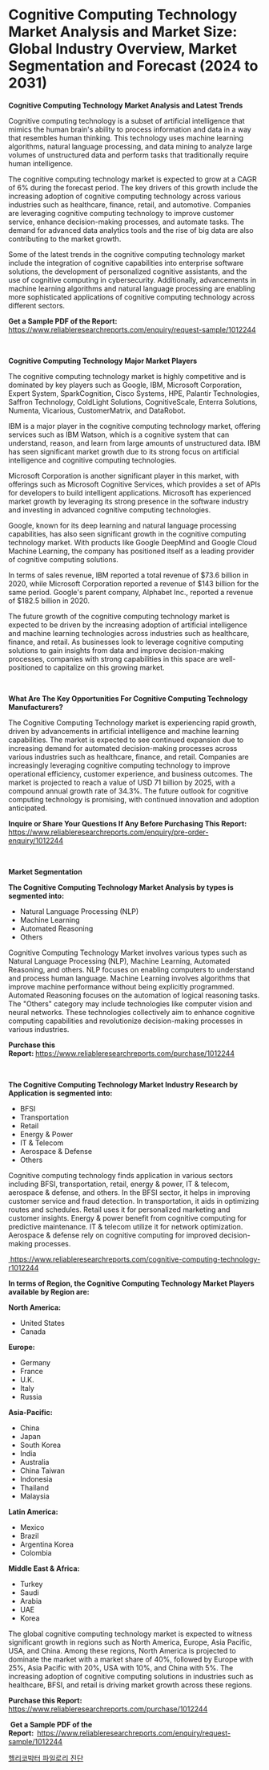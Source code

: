 <p><h1>Cognitive Computing Technology Market Analysis and Market Size: Global Industry Overview, Market Segmentation and Forecast (2024 to 2031)</h1></p><p><strong>Cognitive Computing Technology Market Analysis and Latest Trends</strong></p>
<p><p>Cognitive computing technology is a subset of artificial intelligence that mimics the human brain's ability to process information and data in a way that resembles human thinking. This technology uses machine learning algorithms, natural language processing, and data mining to analyze large volumes of unstructured data and perform tasks that traditionally require human intelligence.</p><p>The cognitive computing technology market is expected to grow at a CAGR of 6% during the forecast period. The key drivers of this growth include the increasing adoption of cognitive computing technology across various industries such as healthcare, finance, retail, and automotive. Companies are leveraging cognitive computing technology to improve customer service, enhance decision-making processes, and automate tasks. The demand for advanced data analytics tools and the rise of big data are also contributing to the market growth.</p><p>Some of the latest trends in the cognitive computing technology market include the integration of cognitive capabilities into enterprise software solutions, the development of personalized cognitive assistants, and the use of cognitive computing in cybersecurity. Additionally, advancements in machine learning algorithms and natural language processing are enabling more sophisticated applications of cognitive computing technology across different sectors.</p></p>
<p><strong>Get a Sample PDF of the Report:&nbsp;</strong> <a href="https://www.reliableresearchreports.com/enquiry/request-sample/1012244">https://www.reliableresearchreports.com/enquiry/request-sample/1012244</a></p>
<p>&nbsp;</p>
<p><strong>Cognitive Computing Technology Major Market Players</strong></p>
<p><p>The cognitive computing technology market is highly competitive and is dominated by key players such as Google, IBM, Microsoft Corporation, Expert System, SparkCognition, Cisco Systems, HPE, Palantir Technologies, Saffron Technology, ColdLight Solutions, CognitiveScale, Enterra Solutions, Numenta, Vicarious, CustomerMatrix, and DataRobot.</p><p>IBM is a major player in the cognitive computing technology market, offering services such as IBM Watson, which is a cognitive system that can understand, reason, and learn from large amounts of unstructured data. IBM has seen significant market growth due to its strong focus on artificial intelligence and cognitive computing technologies.</p><p>Microsoft Corporation is another significant player in this market, with offerings such as Microsoft Cognitive Services, which provides a set of APIs for developers to build intelligent applications. Microsoft has experienced market growth by leveraging its strong presence in the software industry and investing in advanced cognitive computing technologies.</p><p>Google, known for its deep learning and natural language processing capabilities, has also seen significant growth in the cognitive computing technology market. With products like Google DeepMind and Google Cloud Machine Learning, the company has positioned itself as a leading provider of cognitive computing solutions.</p><p>In terms of sales revenue, IBM reported a total revenue of $73.6 billion in 2020, while Microsoft Corporation reported a revenue of $143 billion for the same period. Google's parent company, Alphabet Inc., reported a revenue of $182.5 billion in 2020.</p><p>The future growth of the cognitive computing technology market is expected to be driven by the increasing adoption of artificial intelligence and machine learning technologies across industries such as healthcare, finance, and retail. As businesses look to leverage cognitive computing solutions to gain insights from data and improve decision-making processes, companies with strong capabilities in this space are well-positioned to capitalize on this growing market.</p></p>
<p>&nbsp;</p>
<p><strong>What Are The Key Opportunities For Cognitive Computing Technology Manufacturers?</strong></p>
<p><p>The Cognitive Computing Technology market is experiencing rapid growth, driven by advancements in artificial intelligence and machine learning capabilities. The market is expected to see continued expansion due to increasing demand for automated decision-making processes across various industries such as healthcare, finance, and retail. Companies are increasingly leveraging cognitive computing technology to improve operational efficiency, customer experience, and business outcomes. The market is projected to reach a value of USD 71 billion by 2025, with a compound annual growth rate of 34.3%. The future outlook for cognitive computing technology is promising, with continued innovation and adoption anticipated.</p></p>
<p><strong>Inquire or Share Your Questions If Any Before Purchasing This Report:</strong> <a href="https://www.reliableresearchreports.com/enquiry/pre-order-enquiry/1012244">https://www.reliableresearchreports.com/enquiry/pre-order-enquiry/1012244</a></p>
<p>&nbsp;</p>
<p><strong>Market Segmentation</strong></p>
<p><strong>The Cognitive Computing Technology Market Analysis by types is segmented into:</strong></p>
<p><ul><li>Natural Language Processing (NLP)</li><li>Machine Learning</li><li>Automated Reasoning</li><li>Others</li></ul></p>
<p><p>Cognitive Computing Technology Market involves various types such as Natural Language Processing (NLP), Machine Learning, Automated Reasoning, and others. NLP focuses on enabling computers to understand and process human language. Machine Learning involves algorithms that improve machine performance without being explicitly programmed. Automated Reasoning focuses on the automation of logical reasoning tasks. The "Others" category may include technologies like computer vision and neural networks. These technologies collectively aim to enhance cognitive computing capabilities and revolutionize decision-making processes in various industries.</p></p>
<p><strong>Purchase this Report:&nbsp;</strong><a href="https://www.reliableresearchreports.com/purchase/1012244">https://www.reliableresearchreports.com/purchase/1012244</a></p>
<p>&nbsp;</p>
<p><strong>The Cognitive Computing Technology Market Industry Research by Application is segmented into:</strong></p>
<p><ul><li>BFSI</li><li>Transportation</li><li>Retail</li><li>Energy & Power</li><li>IT & Telecom</li><li>Aerospace & Defense</li><li>Others</li></ul></p>
<p><p>Cognitive computing technology finds application in various sectors including BFSI, transportation, retail, energy & power, IT & telecom, aerospace & defense, and others. In the BFSI sector, it helps in improving customer service and fraud detection. In transportation, it aids in optimizing routes and schedules. Retail uses it for personalized marketing and customer insights. Energy & power benefit from cognitive computing for predictive maintenance. IT & telecom utilize it for network optimization. Aerospace & defense rely on cognitive computing for improved decision-making processes.</p></p>
<p><a href="https://www.reliableresearchreports.com/cognitive-computing-technology-r1012244">&nbsp;https://www.reliableresearchreports.com/cognitive-computing-technology-r1012244</a></p>
<p><strong>In terms of Region, the Cognitive Computing Technology Market Players available by Region are:</strong></p>
<p>
    <p> <strong> North America: </strong>
        <ul>
            <li>United States</li>
            <li>Canada</li>
        </ul>
        </p> 
    <p> <strong> Europe: </strong>
        <ul>
            <li>Germany</li>
            <li>France</li>
            <li>U.K.</li>
            <li>Italy</li>
            <li>Russia</li>
        </ul>
        </p> 
    <p> <strong> Asia-Pacific: </strong>
        <ul>
            <li>China</li>
            <li>Japan</li>
            <li>South Korea</li>
            <li>India</li>
            <li>Australia</li>
            <li>China Taiwan</li>
            <li>Indonesia</li>
            <li>Thailand</li>
            <li>Malaysia</li>
        </ul>
        </p> 
    <p> <strong> Latin America: </strong>
        <ul>
            <li>Mexico</li>
            <li>Brazil</li>
            <li>Argentina Korea</li>
            <li>Colombia</li>
        </ul>
        </p> 
    <p> <strong> Middle East & Africa: </strong>
        <ul>
            <li>Turkey</li>
            <li>Saudi</li>
            <li>Arabia</li>
            <li>UAE</li>
            <li>Korea</li>
        </ul>
    </p>
    </p>
<p><p>The global cognitive computing technology market is expected to witness significant growth in regions such as North America, Europe, Asia Pacific, USA, and China. Among these regions, North America is projected to dominate the market with a market share of 40%, followed by Europe with 25%, Asia Pacific with 20%, USA with 10%, and China with 5%. The increasing adoption of cognitive computing solutions in industries such as healthcare, BFSI, and retail is driving market growth across these regions.</p></p>
<p><strong>Purchase this Report: </strong><a href="https://www.reliableresearchreports.com/purchase/1012244">https://www.reliableresearchreports.com/purchase/1012244</a></p>
<p>&nbsp;<strong>Get a Sample PDF of the Report:&nbsp;&nbsp;</strong><a href="https://www.reliableresearchreports.com/enquiry/request-sample/1012244">https://www.reliableresearchreports.com/enquiry/request-sample/1012244</a></p>
<p><strong></strong></p>
<p><p><a href="https://github.com/konokaryan/Market-Research-Report-List-2/blob/main/868058578365.md">헬리코박터 파일로리 진단</a></p></p>
